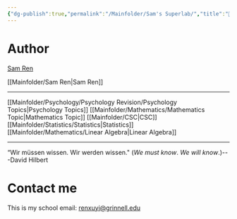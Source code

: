 ```yaml
---
{"dg-publish":true,"permalink":"/Mainfolder/Sam's Superlab/","title":"🏡Sam's Superlab","tags":["gardenEntry"]}
---
```


# Author
[Sam Ren](https://sam-superlab.github.io/) 

[[Mainfolder/Sam Ren\|Sam Ren]]

---

 [[Mainfolder/Psychology/Psychology Revision/Psychology Topics\|Psychology Topics]] 
 [[Mainfolder/Mathematics/Mathematics Topic\|Mathematics Topic]]
 [[Mainfolder/CSC\|CSC]]
 [[Mainfolder/Statistics/Statistics\|Statistics]]
 [[Mainfolder/Mathematics/Linear Algebra\|Linear Algebra]] 

---


“Wir müssen wissen. Wir werden wissen." (_We must know_. _We will know_.)---David Hilbert

# Contact me
This is my school email: renxuyi@grinnell.edu 

